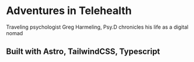 # Adventures in Telehealth

Traveling psychologist Greg Harmeling, Psy.D chronicles his life as a digital nomad

## Built with Astro, TailwindCSS, Typescript
